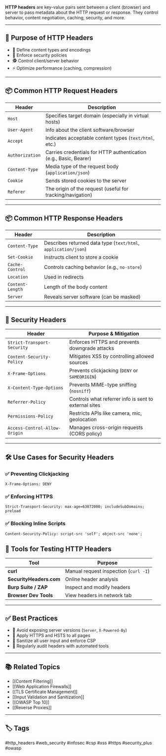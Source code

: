 **HTTP headers** are key-value pairs sent between a client (browser) and server to pass metadata about the HTTP request or response. They control behavior, content negotiation, caching, security, and more.

---

## 🎯 Purpose of HTTP Headers

- 📄 Define content types and encodings
- 🔐 Enforce security policies
- 🕵️ Control client/server behavior
- ⚡ Optimize performance (caching, compression)

---

## 📦 Common HTTP Request Headers

| Header                | Description                                           |
|------------------------|-------------------------------------------------------|
| `Host`                 | Specifies target domain (especially in virtual hosts) |
| `User-Agent`           | Info about the client software/browser                |
| `Accept`               | Indicates acceptable content types (`text/html`, etc.)|
| `Authorization`        | Carries credentials for HTTP authentication (e.g., Basic, Bearer) |
| `Content-Type`         | Media type of the request body (`application/json`)   |
| `Cookie`               | Sends stored cookies to the server                    |
| `Referer`              | The origin of the request (useful for tracking/navigation) |

---

## 📦 Common HTTP Response Headers

| Header                  | Description                                             |
|--------------------------|---------------------------------------------------------|
| `Content-Type`           | Describes returned data type (`text/html`, `application/json`) |
| `Set-Cookie`             | Instructs client to store a cookie                      |
| `Cache-Control`          | Controls caching behavior (e.g., `no-store`)            |
| `Location`               | Used in redirects                                       |
| `Content-Length`         | Length of the body content                              |
| `Server`                 | Reveals server software (can be masked)                 |

---

## 🔐 Security Headers

| Header                     | Purpose & Mitigation                                |
|----------------------------|------------------------------------------------------|
| `Strict-Transport-Security` | Enforces HTTPS and prevents downgrade attacks       |
| `Content-Security-Policy`  | Mitigates XSS by controlling allowed sources         |
| `X-Frame-Options`          | Prevents clickjacking (`DENY` or `SAMEORIGIN`)       |
| `X-Content-Type-Options`   | Prevents MIME-type sniffing (`nosniff`)              |
| `Referrer-Policy`          | Controls what referrer info is sent to external sites|
| `Permissions-Policy`       | Restricts APIs like camera, mic, geolocation          |
| `Access-Control-Allow-Origin` | Manages cross-origin requests (CORS policy)       |

---

## 🛠 Use Cases for Security Headers

### ✅ Preventing Clickjacking

```http
X-Frame-Options: DENY
```

### ✅ Enforcing HTTPS

```
Strict-Transport-Security: max-age=63072000; includeSubDomains; preload
```

### ✅ Blocking Inline Scripts

```
Content-Security-Policy: script-src 'self'; object-src 'none';
```

## 🧪 Tools for Testing HTTP Headers

|Tool|Purpose|
|---|---|
|**curl**|Manual request inspection (`curl -I`)|
|**SecurityHeaders.com**|Online header analysis|
|**Burp Suite / ZAP**|Inspect and modify headers|
|**Browser Dev Tools**|View headers in network tab|

---

## ✅ Best Practices

- 🚫 Avoid exposing server versions (`Server`, `X-Powered-By`)
- 🔐 Apply HTTPS and HSTS to all pages
- 🧼 Sanitize all user input and enforce CSP
- 🔄 Regularly audit headers with automated tools

---

## 📚 Related Topics

- [[Content Filtering]]
- [[Web Application Firewalls]]
- [[TLS Certificate Management]]
- [[Input Validation and Sanitization]]
- [[OWASP Top 10]]
- [[Reverse Proxies]]

---

## 🏷 Tags

#http_headers #web_security #infosec #csp #xss #https #security_plus #owasp
